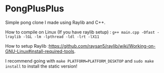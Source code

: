 # PongPlusPlus
Simple pong clone I made using Raylib and C++.

How to compile on Linux (If you have raylib setup) :
`g++ main.cpp -Ofast -lraylib -lGL -lm -lpthread -ldl -lrt -lX11`


How to setup Raylib :https://github.com/raysan5/raylib/wiki/Working-on-GNU-Linux#install-required-tools.

I recommend going with `make PLATFORM=PLATFORM_DESKTOP` and `sudo make install` to install the static version! 
